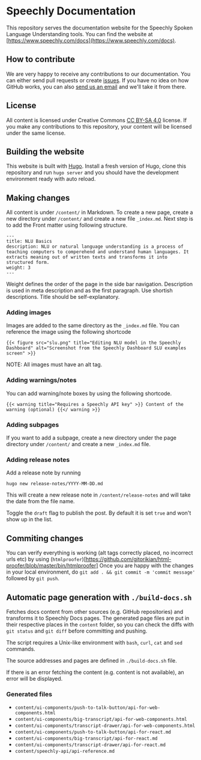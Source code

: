 # Speechly Documentation

This repository serves the documentation website for the Speechly Spoken Language Understanding tools. You can find the website at [https://www.speechly.com/docs](https://www.speechly.com/docs).

## How to contribute

We are very happy to receive any contributions to our documentation. You can either send pull requests or create [issues](/issues/new). If you have no idea on how GitHub works, you can also [send us an email](mailto:hello@speechly.com) and we'll take it from there.

## License

All content is licensed under Creative Commons [CC BY-SA 4.0](https://creativecommons.org/licenses/by-sa/4.0/) license. If you make any contributions to this repository, your content will be licensed under the same license.

## Building the website

This website is built with [Hugo](https://gohugo.io). Install a fresh version of Hugo, clone this repository and run `hugo server` and you should have the development environment ready with auto reload.

## Making changes

All content is under `/content/` in Markdown. To create a new page, create a new directory under `/content/` and create a new file `_index.md`. Next step is to add the Front matter using following structure.

```
---
title: NLU Basics
description: NLU or natural language understanding is a process of teaching computers to comperehend and understand human languages. It extracts meaning out of written texts and transforms it into structured form.
weight: 3
---
```

Weight defines the order of the page in the side bar navigation. Description is used in meta description and as the first paragraph. Use shortish descriptions. Title should be self-explanatory.

### Adding images

Images are added to the same directory as the `_index.md` file. You can reference the image using the following shortcode

```
{{< figure src="slu.png" title="Editing NLU model in the Speechly Dashboard" alt="Screenshot from the Speechly Dashboard SLU examples screen" >}}
```

NOTE: All images must have an alt tag.

### Adding warnings/notes

You can add warning/note boxes by using the following shortcode.

```
{{< warning title="Requires a Speechly API key" >}} Content of the warning (optional) {{</ warning >}}
```

### Adding subpages

If you want to add a subpage, create a new directory under the page directory under `/content/` and create a new `_index.md` file.

### Adding release notes

Add a release note by running

```
hugo new release-notes/YYYY-MM-DD.md
```

This will create a new release note in `/content/release-notes` and will take the date from the file name.

Toggle the  `draft` flag to publish the post. By default it is set `true` and won't show up in the list.

## Commiting changes

You can verify everything is working (alt tags correctly placed, no incorrect urls etc) by using (`htmlproofer`)[https://github.com/gjtorikian/html-proofer/blob/master/bin/htmlproofer] Once you are happy with the changes in your local environment, do `git add . && git commit -m 'commit message'` followed by `git push`.

## Automatic page generation with `./build-docs.sh`

Fetches docs content from other sources (e.g. GitHub repositories) and transforms it to Speechly Docs pages. The generated page files are put in their respective places in the `content` folder, so you can check the diffs with `git status` and `git diff` before committing and pushing.

The script requires a Unix-like environment with `bash`, `curl`, `cat` and `sed` commands.

The source addresses and pages are defined in `./build-docs.sh` file.

If there is an error fetching the content (e.g. content is not available), an error will be displayed.

### Generated files

- `content/ui-components/push-to-talk-button/api-for-web-components.html`
- `content/ui-components/big-transcript/api-for-web-components.html`
- `content/ui-components/transcript-drawer/api-for-web-components.html`
- `content/ui-components/push-to-talk-button/api-for-react.md`
- `content/ui-components/big-transcript/api-for-react.md`
- `content/ui-components/transcript-drawer/api-for-react.md`
- `content/speechly-api/api-reference.md`
